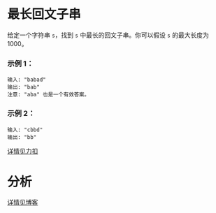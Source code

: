 # 最长回文子串

给定一个字符串 `s`，找到 `s` 中最长的回文子串。你可以假设 `s` 的最大长度为 1000。

### 示例 1：
```
输入: "babad"
输出: "bab"
注意: "aba" 也是一个有效答案。
```

### 示例 2：
```
输入: "cbbd"
输出: "bb"
```

[详情见力扣](https://leetcode.cn/problems/longest-palindromic-substring/)

# 分析

[详情见博客](https://bruceking.org/2020/01/08/leetcode-cn-problem-0005-longest-palindromic-substring/)
